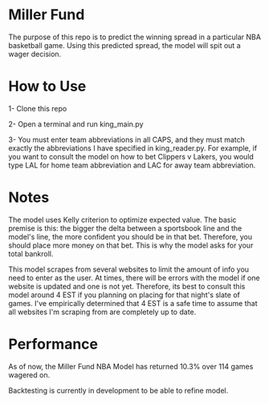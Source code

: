 
# Miller Fund
The purpose of this repo is to predict the winning spread in a particular NBA basketball game. Using this predicted spread, the model will spit out a wager decision.

# How to Use

1- Clone this repo

2- Open a terminal and run king_main.py

3- You must enter team abbreviations in all CAPS, and they must match exactly the abbreviations I have specified in king_reader.py. For example, if you want to consult the model on how to bet Clippers v Lakers, you would type LAL for home team abbreviation and LAC for away team abbreviation. 

# Notes

The model uses Kelly criterion to optimize expected value. The basic premise is this: the bigger the delta between a sportsbook line and the model's line, the more confident you should be in that bet. Therefore, you should place more money on that bet. This is why the model asks for your total bankroll.

This model scrapes from several websites to limit the amount of info you need to enter as the user. At times, there will be errors with the model if one website is updated and one is not yet. Therefore, its best to consult this model around 4 EST if you planning on placing for that night's slate of games. I've empirically determined that 4 EST is a safe time to assume that all websites I'm scraping from are completely up to date.

# Performance

As of now, the Miller Fund NBA Model has returned 10.3% over 114 games wagered on. 

Backtesting is currently in development to be able to refine model.
